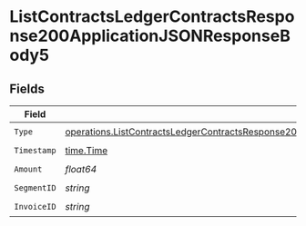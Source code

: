 # ListContractsLedgerContractsResponse200ApplicationJSONResponseBody5


## Fields

| Field                                                                                                                                                                                                                              | Type                                                                                                                                                                                                                               | Required                                                                                                                                                                                                                           | Description                                                                                                                                                                                                                        |
| ---------------------------------------------------------------------------------------------------------------------------------------------------------------------------------------------------------------------------------- | ---------------------------------------------------------------------------------------------------------------------------------------------------------------------------------------------------------------------------------- | ---------------------------------------------------------------------------------------------------------------------------------------------------------------------------------------------------------------------------------- | ---------------------------------------------------------------------------------------------------------------------------------------------------------------------------------------------------------------------------------- |
| `Type`                                                                                                                                                                                                                             | [operations.ListContractsLedgerContractsResponse200ApplicationJSONResponseBodyDataAmendmentsCredits5Type](../../models/operations/listcontractsledgercontractsresponse200applicationjsonresponsebodydataamendmentscredits5type.md) | :heavy_check_mark:                                                                                                                                                                                                                 | N/A                                                                                                                                                                                                                                |
| `Timestamp`                                                                                                                                                                                                                        | [time.Time](https://pkg.go.dev/time#Time)                                                                                                                                                                                          | :heavy_check_mark:                                                                                                                                                                                                                 | N/A                                                                                                                                                                                                                                |
| `Amount`                                                                                                                                                                                                                           | *float64*                                                                                                                                                                                                                          | :heavy_check_mark:                                                                                                                                                                                                                 | N/A                                                                                                                                                                                                                                |
| `SegmentID`                                                                                                                                                                                                                        | *string*                                                                                                                                                                                                                           | :heavy_check_mark:                                                                                                                                                                                                                 | N/A                                                                                                                                                                                                                                |
| `InvoiceID`                                                                                                                                                                                                                        | *string*                                                                                                                                                                                                                           | :heavy_check_mark:                                                                                                                                                                                                                 | N/A                                                                                                                                                                                                                                |
